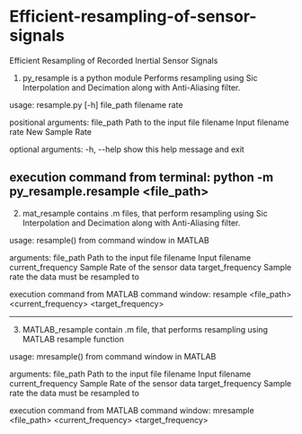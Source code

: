 # Efficient-resampling-of-sensor-signals
Efficient Resampling of Recorded Inertial Sensor Signals

1. py_resample is a python module
Performs resampling using Sic Interpolation and Decimation along with Anti-Aliasing filter.

usage: resample.py [-h] file_path filename rate

positional arguments:
  file_path   Path to the input file
  filename    Input filename
  rate        New Sample Rate

optional arguments:
  -h, --help  show this help message and exit

execution command from terminal: python -m py_resample.resample <file_path> <file name> <target frequency>
-----------------------------------------------------------------------------------------------------------------------

2. mat_resample contains .m files, that perform resampling using Sic Interpolation 
   and Decimation along with Anti-Aliasing filter.

usage: resample() from command window in MATLAB

arguments:
  file_path   		Path to the input file
  filename       	Input filename
  current_frequency 	Sample Rate of the sensor data
  target_frequency	Sample rate the data must be resampled to

execution command from MATLAB command window: resample <file_path> <filename> <current_frequency> <target_frequency>

------------------------------------------------------------------------------------------------------------------------

3. MATLAB_resample contain .m file, that performs resampling using MATLAB resample function

usage: mresample() from command window in MATLAB

arguments:
  file_path   		Path to the input file
  filename       	Input filename
  current_frequency 	Sample Rate of the sensor data
  target_frequency	Sample rate the data must be resampled to

execution command from MATLAB command window: mresample <file_path> <filename> <current_frequency> <target_frequency>
